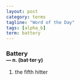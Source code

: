 ```yaml
---
layout: post
category: terms
tagline: "Word of the Day"
tags: [alpha_b]
term: battery
---
```


<h3>Battery<br/> <small>&mdash; n. (bat<span>&middot;</span>ter<span>&middot;</span>y)</small></h3>
<p><ol>
<li>the fifth hitter</li>
</ol></p>
